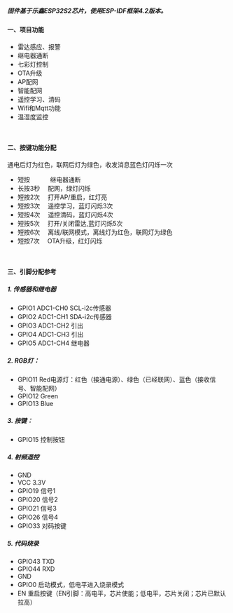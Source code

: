##### 固件基于乐鑫ESP32S2芯片，使用ESP-IDF框架4.2版本。

#### 一、项目功能
* 雷达感应、报警
* 继电器通断
* 七彩灯控制
* OTA升级
* AP配网
* 智能配网
* 遥控学习、清码
* Wifi和Mqtt功能
* 温湿度监控

<br />

#### 二、按键功能分配
通电后灯为红色，联网后灯为绿色，收发消息蓝色灯闪烁一次
* 短按 &emsp;&emsp;&emsp;继电器通断
* 长按3秒 &emsp;配网，绿灯闪烁
* 短按2次 &emsp;打开AP/重启，红灯亮
* 短按3次 &emsp;遥控学习，蓝灯闪烁3次
* 短按4次 &emsp;遥控清码，蓝灯闪烁4次
* 短按5次 &emsp;打开/关闭雷达,蓝灯闪烁5次
* 短按6次 &emsp;离线/联网模式，离线灯为红色，联网灯为绿色
* 短按7次 &emsp;OTA升级，红灯闪烁

<br />

#### 三、引脚分配参考

##### 1. 传感器和继电器
* GPIO1	ADC1-CH0	    SCL-i2c传感器
* GPIO2	ADC1-CH1	    SDA-i2c传感器
* GPIO3	ADC1-CH2	    引出
* GPIO4	ADC1-CH3	    引出
* GPIO5	ADC1-CH4	    继电器 	
    
##### 2. RGB灯：
* GPIO11	Red电源灯：红色（接通电源）、绿色（已经联网）、蓝色（接收信号、智能配网）
* GPIO12	Green
* GPIO13	Blue

##### 3. 按键：
* GPIO15	控制按钮

##### 4. 射频遥控
* GND
* VCC      3.3V
* GPIO19   信号1
* GPIO20   信号2
* GPIO21   信号3
* GPIO26   信号4
* GPIO33   对码按键

##### 5. 代码烧录
* GPIO43	TXD
* GPIO44	RXD
* GND 
* GPIO0	        启动模式，低电平进入烧录模式
* EN	        重启按键（EN引脚：高电平，芯片使能；低电平，芯片关闭；芯片已默认拉高）

